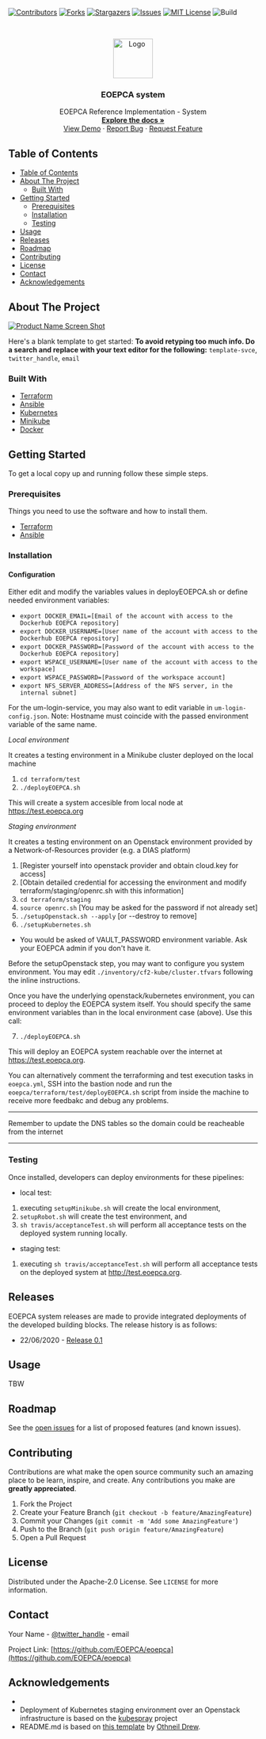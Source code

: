 <!--
*** 
*** To avoid retyping too much info. Do a search and replace for the following:
*** template-svce, twitter_handle, email
-->

<!-- PROJECT SHIELDS -->
<!--
*** See the bottom of this document for the declaration of the reference variables
*** for contributors-url, forks-url, etc. This is an optional, concise syntax you may use.
*** https://www.markdownguide.org/basic-syntax/#reference-style-links
-->
[![Contributors][contributors-shield]][contributors-url]
[![Forks][forks-shield]][forks-url]
[![Stargazers][stars-shield]][stars-url]
[![Issues][issues-shield]][issues-url]
[![MIT License][license-shield]][license-url]
![Build][build-shield]

<!-- PROJECT LOGO -->
<br />
<p align="center">
  <a href="https://github.com/EOEPCA/eoepca">
    <img src="images/logo.png" alt="Logo" width="80" height="80">
  </a>

  <h3 align="center">EOEPCA system</h3>

  <p align="center">
    EOEPCA Reference Implementation - System
    <br />
    <a href="https://github.com/EOEPCA/eoepca"><strong>Explore the docs »</strong></a>
    <br />
    <a href="https://github.com/EOEPCA/eoepca">View Demo</a>
    ·
    <a href="https://github.com/EOEPCA/eoepca/issues">Report Bug</a>
    ·
    <a href="https://github.com/EOEPCA/eoepca/issues">Request Feature</a>
  </p>
</p>



<!-- TABLE OF CONTENTS -->
## Table of Contents

- [Table of Contents](#table-of-contents)
- [About The Project](#about-the-project)
  - [Built With](#built-with)
- [Getting Started](#getting-started)
  - [Prerequisites](#prerequisites)
  - [Installation](#installation)
  - [Testing](#testing)
- [Usage](#usage)
- [Releases](#releases)
- [Roadmap](#roadmap)
- [Contributing](#contributing)
- [License](#license)
- [Contact](#contact)
- [Acknowledgements](#acknowledgements)



<!-- ABOUT THE PROJECT -->
## About The Project

[![Product Name Screen Shot][product-screenshot]](https://example.com)

Here's a blank template to get started:
**To avoid retyping too much info. Do a search and replace with your text editor for the following:**
`template-svce`, `twitter_handle`, `email`

### Built With

* [Terraform](https://terraform.io/)
* [Ansible](https://ansible.com)
* [Kubernetes](https://kubernetes.io)
* [Minikube](https://github.com/kubernetes/minikube)
* [Docker](https://docker.com)

<!-- GETTING STARTED -->
## Getting Started

To get a local copy up and running follow these simple steps.

### Prerequisites

Things you need to use the software and how to install them.
* [Terraform](https://terraform.io/) 
* [Ansible](https://docs.ansible.com/ansible/latest/installation_guide/intro_installation.html)

### Installation

#### Configuration

Either edit and modify the variables values in deployEOEPCA.sh or define needed environment variables:
- `export DOCKER_EMAIL=[Email of the account with access to the Dockerhub EOEPCA repository]`
- `export DOCKER_USERNAME=[User name of the account with access to the Dockerhub EOEPCA repository]`
- `export DOCKER_PASSWORD=[Password of the account with access to the Dockerhub EOEPCA repository]`
- `export WSPACE_USERNAME=[User name of the account with access to the workspace]`
- `export WSPACE_PASSWORD=[Password of the workspace account]`
- `export NFS_SERVER_ADDRESS=[Address of the NFS server, in the internal subnet]`

For the um-login-service, you may also want to edit variable in `um-login-config.json`. Note: Hostname must coincide with the passed environment variable of the same name.

*Local environment*

It creates a testing environment in a Minikube cluster deployed on the local machine  
1. `cd terraform/test`
2. `./deployEOEPCA.sh`

This will create a system accesible from local node at https://test.eoepca.org


*Staging environment*

It creates a testing environment on an Openstack environment provided by a Network-of-Resources provider (e.g. a DIAS platform)
1. [Register yourself into openstack provider and obtain cloud.key for access]
2. [Obtain detailed credential for accessing the environment and modify terraform/staging/openrc.sh with this information]
3. `cd terraform/staging`
4. `source openrc.sh` [You may be asked for the password if not already set]
5. `./setupOpenstack.sh --apply` [or --destroy to remove]
6. `./setupKubernetes.sh`
- You would be asked of VAULT_PASSWORD environment variable. Ask your EOEPCA admin if you don't have it.

Before the setupOpenstack step, you may want to configure you system environment. You may edit `./inventory/cf2-kube/cluster.tfvars` following the inline instructions.

Once you have the underlying openstack/kubernetes environment, you can proceed to deploy the EOEPCA system itself. You should specify the same environment variables than in the local environment case (above). Use this call:

7. `./deployEOEPCA.sh`

This will deploy an EOEPCA system reachable over the internet at https://test.eoepca.org.

You can alternatively comment the terraforming and test execution tasks in `eoepca.yml`, SSH into the bastion node and run the `eoepca/terraform/test/deployEOEPCA.sh` script from inside the machine to receive more feedbakc and debug any problems.

---
Remember to update the DNS tables so the domain could be reacheable from the internet

---
### Testing

Once installed, developers can deploy environments for these pipelines:
- local test: 
1. executing `setupMinikube.sh` will create the local environment, 
2. `setupRobot.sh` will create the test environment, and 
3. `sh travis/acceptanceTest.sh` will perform all acceptance tests on the deployed system running locally.

- staging test: 
1. executing `sh travis/acceptanceTest.sh` will perform all acceptance tests on the deployed system at http://test.eoepca.org.

<!-- Releases -->
## Releases

EOEPCA system releases are made to provide integrated deployments of the developed building blocks. The release history is as follows:

* 22/06/2020 - [Release 0.1](release-notes/release-0.1.md)


<!-- USAGE EXAMPLES -->
## Usage

TBW

<!-- ROADMAP -->
## Roadmap

See the [open issues](https://github.com/EOEPCA/eoepca/issues) for a list of proposed features (and known issues).



<!-- CONTRIBUTING -->
## Contributing

Contributions are what make the open source community such an amazing place to be learn, inspire, and create. Any contributions you make are **greatly appreciated**.

1. Fork the Project
2. Create your Feature Branch (`git checkout -b feature/AmazingFeature`)
3. Commit your Changes (`git commit -m 'Add some AmazingFeature'`)
4. Push to the Branch (`git push origin feature/AmazingFeature`)
5. Open a Pull Request



<!-- LICENSE -->
## License

Distributed under the Apache-2.0 License. See `LICENSE` for more information.



<!-- CONTACT -->
## Contact

Your Name - [@twitter_handle](https://twitter.com/twitter_handle) - email

Project Link: [https://github.com/EOEPCA/eoepca](https://github.com/EOEPCA/eoepca)



<!-- ACKNOWLEDGEMENTS -->
## Acknowledgements

* []()
* Deployment of Kubernetes staging environment over an Openstack infrastructure is based on the [kubespray](https://github.com/kubernetes-sigs/kubespray) project
* README.md is based on [this template](https://github.com/othneildrew/Best-README-Template) by [Othneil Drew](https://github.com/othneildrew).



<!-- MARKDOWN LINKS & IMAGES -->
<!-- https://www.markdownguide.org/basic-syntax/#reference-style-links -->
[contributors-shield]: https://img.shields.io/github/contributors/EOEPCA/eoepca.svg?style=flat-square
[contributors-url]: https://github.com/EOEPCA/eoepca/graphs/contributors
[forks-shield]: https://img.shields.io/github/forks/EOEPCA/eoepca.svg?style=flat-square
[forks-url]: https://github.com/EOEPCA/eoepca/network/members
[stars-shield]: https://img.shields.io/github/stars/EOEPCA/eoepca.svg?style=flat-square
[stars-url]: https://github.com/EOEPCA/eoepca/stargazers
[issues-shield]: https://img.shields.io/github/issues/EOEPCA/eoepca.svg?style=flat-square
[issues-url]: https://github.com/EOEPCA/eoepca/issues
[license-shield]: https://img.shields.io/github/license/EOEPCA/eoepca.svg?style=flat-square
[license-url]: https://github.com/EOEPCA/eoepca/blob/master/LICENSE
[build-shield]: https://www.travis-ci.com/EOEPCA/eoepca.svg?branch=master
[product-screenshot]: images/screenshot.png
